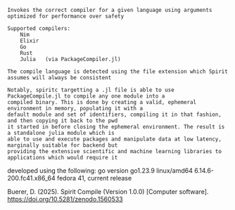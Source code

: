     Invokes the correct compiler for a given language using arguments optimized for performance over safety

    Supported compilers:
        Nim
        Elixir
        Go
        Rust
        Julia   (via PackageCompiler.jl)

    The compile language is detected using the file extension which Spirit assumes will always be consistent
    
    Notably, spiritc targetting a .jl file is able to use PackageCompile.jl to compile any one module into a
    compiled binary. This is done by creating a valid, ephemeral environment in memory, populating it with a
    default module and set of identifiers, compiling it in that fashion, and then copying it back to the pwd
    it started in before closing the ephemeral environment. The result is a standalone julia module which is
    able to use and execute packages and manipulate data at low latency, marginally suitable for backend but
    providing the extensive scientific and machine learning libraries to applications which would require it


developed using the following:
    go version go1.23.9 linux/amd64
    6.14.6-200.fc41.x86_64
        fedora 41, current release

Buerer, D. (2025). Spirit Compile (Version 1.0.0) [Computer software]. https://doi.org/10.5281/zenodo.1560533
